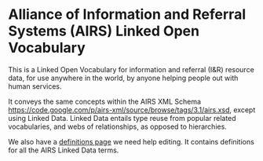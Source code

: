 Alliance of Information and Referral Systems (AIRS) Linked Open Vocabulary
==========

This is a Linked Open Vocabulary for information and referral (I&R) resource data, for use anywhere in the world, by anyone helping people out with human services.

It conveys the same concepts within the AIRS XML Schema https://code.google.com/p/airs-xml/source/browse/tags/3.1/airs.xsd, except using Linked Data.  Linked Data entails type reuse from popular related vocabularies, and webs of relationships, as opposed to hierarchies.  

We also have a <a href="https://docs.google.com/a/ejahn.net/document/d/19PcmoBfRuftBgS04fBK5kPN3U1LA0h-d8wwwqgmENiQ/edit#">definitions page</a> we need help editing.  It contains definitions for all the AIRS Linked Data terms.
